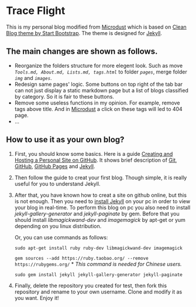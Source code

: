 # Trace Flight 

This is my personal blog modified from [Microdust](https://github.com/Azeril/azeril.github.io) which is based on  [Clean Blog theme by Start Bootstrap](https://github.com/BlackrockDigital/startbootstrap-clean-blog-jekyll). The theme is designed for [Jekyll](https://jekyllrb.com).

## The main changes are shown as follows.

* Reorganize the folders structure for more elegent look. Such as move *`Tools.md, About.md, Lists.md, tags.html`* to folder *`pages`*, merge folder *`img`* and *`images`*.
* Redesign same pages' logic. Some buttons on top right of the tab bar can not just display a static markdown page but a list of blogs classified by category. So it is fair to these buttons.
* Remove some useless functions in my opinion. For example, remove tags above title. And in [Microdust](https://github.com/Azeril/azeril.github.io) a click on these tags will led to 404 page.
* ...

## How to use it as your own blog?

1. First, you should know some basics. Here is a guide [Creating and Hosting a Personal Site on GitHub](http://jmcglone.com/guides/github-pages/). It shows brief description of [Git](git-scm.com), [GitHub](github.com), [GitHub Pages](https://pages.github.com/) and [Jekyll](jekyllrb.com).
2. Then follow the guide to creat your first blog. Though simple, it is really useful for you to understand Jekyll.
3. After that, you have known how to creat a site on github online, but this is not enough. Then you need to [install Jekyll](https://jekyllrb.com/docs/quickstart/) on your pc in order to view your blog in real-time. To perform this blog on pc you also need to install *jekyll-gallery-generator* and *jekyll-paginate* by gem. Before that you should install *libmagickwand-dev* and *imagemagick* by apt-get or yum depending on you linux distribution.

	Or, you can use commands as follows:

	`sudo apt-get install ruby ruby-dev libmagickwand-dev imagemagick`

	`gem sources --add https://ruby.taobao.org/ --remove https://rubygems.org/`
		* *This command is needed for Chinese users.*

	`sudo gem install jekyll jekyll-gallery-generator jekyll-paginate`

4. Finally, delete the repository you created for test, then fork this repository and rename to your own username. Clone and modify it as you want. Enjoy it!
